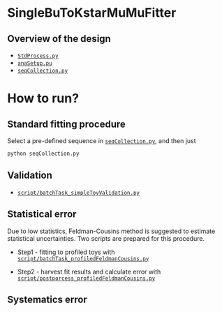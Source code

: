 # SingleBuToKstarMuMuFitter

## Overview of the design

* [`StdProcess.py`](https://github.com/pohsun/BuToKstarMuMuV2Fitter/blob/master/SingleBuToKstarMuMuFitter/StdProcess.py)
* [`anaSetup.pu`](https://github.com/pohsun/BuToKstarMuMuV2Fitter/blob/master/SingleBuToKstarMuMuFitter/anaSetup.py)
* [`seqCollection.py`](https://github.com/pohsun/BuToKstarMuMuV2Fitter/blob/master/SingleBuToKstarMuMuFitter/seqCollection.py)

# How to run?

## Standard fitting procedure

Select a pre-defined sequence in [`seqCollection.py`](https://github.com/pohsun/BuToKstarMuMuV2Fitter/blob/master/SingleBuToKstarMuMuFitter/seqCollection.py), and then just

```sh
python seqCollection.py
```

## Validation

* [`script/batchTask_simpleToyValidation.py`](https://github.com/pohsun/BuToKstarMuMuV2Fitter/blob/master/SingleBuToKstarMuMuFitter/script/batchTask_simpleToyValidation.py)

## Statistical error

Due to low statistics, Feldman-Cousins method is suggested to estimate statistical uncertainties.
Two scripts are prepared for this procedure.
* Step1 - fitting to profiled toys with [`script/batchTask_profiledFeldmanCousins.py`](https://github.com/pohsun/BuToKstarMuMuV2Fitter/blob/master/SingleBuToKstarMuMuFitter/script/batchTask_profiledFeldmanCousins.py)

* Step2 - harvest fit results and calculate error with [`script/postporcess_profiledFeldmanCousins.py`](https://github.com/pohsun/BuToKstarMuMuV2Fitter/blob/master/SingleBuToKstarMuMuFitter/script/postporcess_profiledFeldmanCousins.py)

## Systematics error
